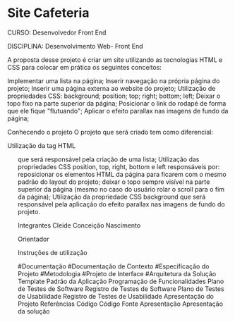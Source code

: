 # Site Cafeteria
CURSO: Desenvolvedor Front End

DISCIPLINA: Desenvolvimento Web- Front End


A proposta desse projeto é criar um site utilizando as tecnologias HTML e CSS para colocar em prática os seguintes conceitos:

Implementar uma lista na página;
Inserir navegação na própria página do projeto;
Inserir uma página externa ao website do projeto;
Utilização de propriedades CSS:
background;
position;
top;
right;
bottom;
left;
Deixar o topo fixo na parte superior da página;
Posicionar o link do rodapé de forma que ele fique "flutuando";
Aplicar o efeito parallax nas imagens de fundo da página;

Conhecendo o projeto
O projeto que será criado tem como diferencial:

Utilização da tag HTML <ul> que será responsável pela criação de uma lista;
Utilização das propriedades CSS position, top, right, bottom e left responsáveis por:
reposicionar os elementos HTML da página para ficarem com o mesmo padrão do layout do projeto;
deixar o topo sempre visível na parte superior da página (mesmo no caso do usuário rolar o scroll para o fim da página);
Utilização da propriedade CSS background que será responsável pela aplicação do efeito parallax nas imagens de fundo do projeto.


Integrantes
Cleide Conceição Nascimento

Orientador


Instruções de utilização


#Documentação
#Documentação de Contexto
#Especificação do Projeto
#Metodologia
#Projeto de Interface
#Arquitetura da Solução
Template Padrão da Aplicação
Programação de Funcionalidades
Plano de Testes de Software
Registro de Testes de Software
Plano de Testes de Usabilidade
Registro de Testes de Usabilidade
Apresentação do Projeto
Referências
Código
Código Fonte
Apresentação
Apresentação da solução
